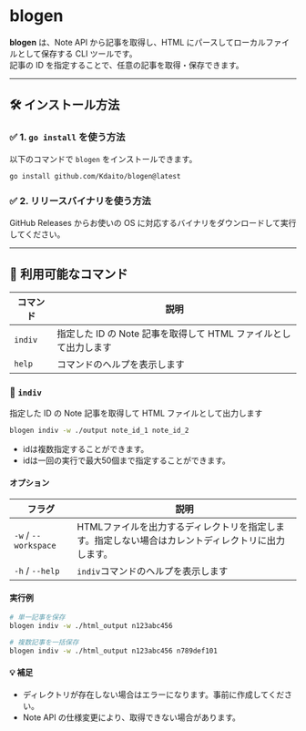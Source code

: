 # blogen

**blogen** は、Note API から記事を取得し、HTML にパースしてローカルファイルとして保存する CLI ツールです。  
記事の ID を指定することで、任意の記事を取得・保存できます。

---

## 🛠 インストール方法

### ✅ 1. `go install` を使う方法

以下のコマンドで `blogen` をインストールできます。

```sh
go install github.com/Kdaito/blogen@latest
```

### ✅ 2. リリースバイナリを使う方法

GitHub Releases からお使いの OS に対応するバイナリをダウンロードして実行してください。

---

## 📘 利用可能なコマンド

| コマンド | 説明 |
| - | - |
| `indiv` | 指定した ID の Note 記事を取得して HTML ファイルとして出力します |
| `help` | コマンドのヘルプを表示します |

### 🧪 `indiv`

指定した ID の Note 記事を取得して HTML ファイルとして出力します

```sh
blogen indiv -w ./output note_id_1 note_id_2
```

- idは複数指定することができます。
- idは一回の実行で最大50個まで指定することができます。

#### オプション

| フラグ | 説明 |
| - | - |
| `-w` / `--workspace` | HTMLファイルを出力するディレクトリを指定します。指定しない場合はカレントディレクトリに出力します。 |
| `-h` / `--help` | `indiv`コマンドのヘルプを表示します |

#### 実行例

```sh
# 単一記事を保存
blogen indiv -w ./html_output n123abc456
```

```sh
# 複数記事を一括保存
blogen indiv -w ./html_output n123abc456 n789def101
```

#### 💡 補足
- ディレクトリが存在しない場合はエラーになります。事前に作成してください。
- Note API の仕様変更により、取得できない場合があります。